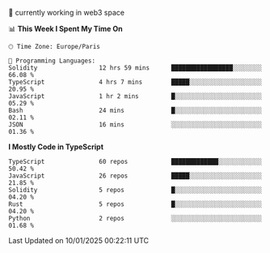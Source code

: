 🔭 currently working in web3 space

<!--START_SECTION:waka-->
📊 **This Week I Spent My Time On** 

```text
🕑︎ Time Zone: Europe/Paris

💬 Programming Languages: 
Solidity                 12 hrs 59 mins      █████████████████░░░░░░░░   66.08 % 
TypeScript               4 hrs 7 mins        █████░░░░░░░░░░░░░░░░░░░░   20.95 % 
JavaScript               1 hr 2 mins         █░░░░░░░░░░░░░░░░░░░░░░░░   05.29 % 
Bash                     24 mins             █░░░░░░░░░░░░░░░░░░░░░░░░   02.11 % 
JSON                     16 mins             ░░░░░░░░░░░░░░░░░░░░░░░░░   01.36 % 
```

**I Mostly Code in TypeScript** 

```text
TypeScript               60 repos            █████████████░░░░░░░░░░░░   50.42 % 
JavaScript               26 repos            █████░░░░░░░░░░░░░░░░░░░░   21.85 % 
Solidity                 5 repos             █░░░░░░░░░░░░░░░░░░░░░░░░   04.20 % 
Rust                     5 repos             █░░░░░░░░░░░░░░░░░░░░░░░░   04.20 % 
Python                   2 repos             ░░░░░░░░░░░░░░░░░░░░░░░░░   01.68 % 
```




 Last Updated on 10/01/2025 00:22:11 UTC
<!--END_SECTION:waka-->
